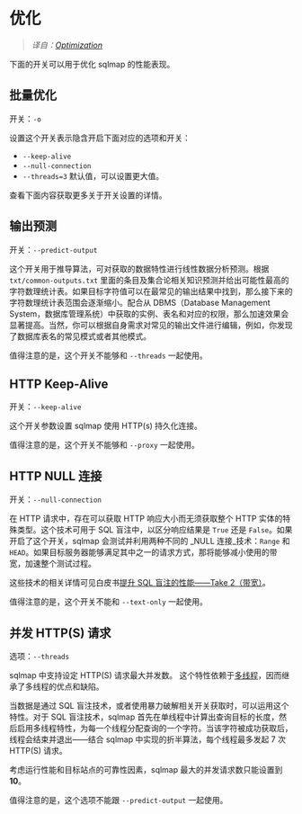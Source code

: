 # 优化

> *译自：[Optimization](https://github.com/sqlmapproject/sqlmap/wiki/Usage#optimization)*

下面的开关可以用于优化 sqlmap 的性能表现。

## 批量优化

开关：`-o`

设置这个开关表示隐含开启下面对应的选项和开关：

* `--keep-alive`
* `--null-connection`
* `--threads=3` 默认值，可以设置更大值。

查看下面内容获取更多关于开关设置的详情。

## 输出预测

开关：`--predict-output`

这个开关用于推导算法，可对获取的数据特性进行线性数据分析预测。根据 `txt/common-outputs.txt` 里面的条目及集合论相关知识预测并给出可能性最高的字符数理统计表。如果目标字符值可以在最常见的输出结果中找到，那么接下来的字符数理统计表范围会逐渐缩小。配合从 DBMS（Database Management System，数据库管理系统）中获取的实例、表名和对应的权限，那么加速效果会显著提高。当然，你可以根据自身需求对常见的输出文件进行编辑，例如，你发现了数据库表名的常见模式或者其他模式。

值得注意的是，这个开关不能够和 `--threads` 一起使用。

## HTTP Keep-Alive

开关：`--keep-alive`

这个开关参数设置 sqlmap 使用 HTTP(s) 持久化连接。

值得注意的是，这个开关不能够和 `--proxy` 一起使用。

## HTTP NULL 连接

开关：`--null-connection`

在 HTTP 请求中，存在可以获取 HTTP 响应大小而无须获取整个 HTTP 实体的特殊类型。这个技术可用于 SQL 盲注中，以区分响应结果是 `True` 还是 `False`。如果开启了这个开关，sqlmap 会测试并利用两种不同的 _NULL 连接_技术：`Range` 和 `HEAD`。如果目标服务器能够满足其中之一的请求方式，那将能够减小使用的带宽，加速整个测试过程。

这些技术的相关详情可见白皮书[提升 SQL 盲注的性能——Take 2（带宽）](http://www.wisec.it/sectou.php?id=472f952d79293)。

值得注意的是，这个开关不能和 `--text-only` 一起使用。

## 并发 HTTP(S) 请求

选项：`--threads`

sqlmap 中支持设定 HTTP(S) 请求最大并发数。
这个特性依赖于[多线程](http://en.wikipedia.org/wiki/Multithreading)，因而继承了多线程的优点和缺陷。

当数据是通过 SQL 盲注技术，或者使用暴力破解相关开关获取时，可以运用这个特性。对于 SQL 盲注技术，sqlmap 首先在单线程中计算出查询目标的长度，然后启用多线程特性，为每一个线程分配查询的一个字符。当该字符被成功获取后，线程会结束并退出——结合 sqlmap 中实现的折半算法，每个线程最多发起 7 次 HTTP(S) 请求。

考虑运行性能和目标站点的可靠性因素，sqlmap 最大的并发请求数只能设置到 **10**。

值得注意的是，这个选项不能跟 `--predict-output` 一起使用。

